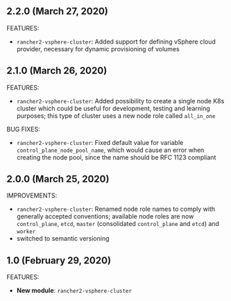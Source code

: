 ## 2.2.0 (March 27, 2020)

FEATURES:
* `rancher2-vsphere-cluster`: Added support for defining vSphere cloud provider, necessary for dynamic provisioning of volumes

## 2.1.0 (March 26, 2020)

FEATURES:
* `rancher2-vsphere-cluster`: Added possibility to create a single node K8s cluster which could be useful for development, testing and learning purposes; this type of cluster uses a new node role called `all_in_one`

BUG FIXES:
* `rancher2-vsphere-cluster`: Fixed default value for variable `control_plane_node_pool_name`, which would cause an error when creating the node pool, since the name should be RFC 1123 compliant

## 2.0.0 (March 25, 2020)

IMPROVEMENTS:
* `rancher2-vsphere-cluster`: Renamed node role names to comply with generally accepted conventions; available node roles are now `control_plane`, `etcd`, `master` (consolidated `control_plane` and `etcd`) and `worker`
* switched to semantic versioning

## 1.0 (February 29, 2020)

FEATURES:

* **New module**: `rancher2-vsphere-cluster`

